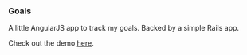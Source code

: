 ### Goals

A little AngularJS app to track my goals. Backed by a simple Rails app.

Check out the demo [here][demo-app].

[demo-app]: https://goals-94256.herokuapp.com
